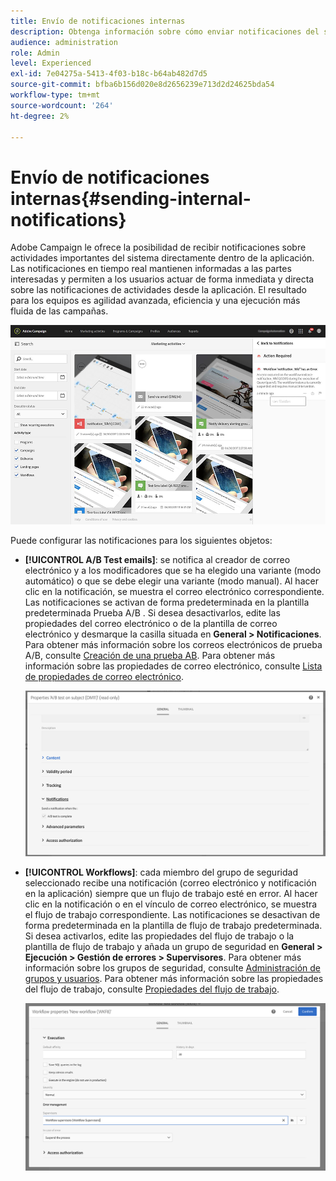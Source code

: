 ```yaml
---
title: Envío de notificaciones internas
description: Obtenga información sobre cómo enviar notificaciones del sistema en tiempo real a los usuarios de Adobe Campaign
audience: administration
role: Admin
level: Experienced
exl-id: 7e04275a-5413-4f03-b18c-b64ab482d7d5
source-git-commit: bfba6b156d020e8d2656239e713d2d24625bda54
workflow-type: tm+mt
source-wordcount: '264'
ht-degree: 2%

---
```


# Envío de notificaciones internas{#sending-internal-notifications}

Adobe Campaign le ofrece la posibilidad de recibir notificaciones sobre actividades importantes del sistema directamente dentro de la aplicación. Las notificaciones en tiempo real mantienen informadas a las partes interesadas y permiten a los usuarios actuar de forma inmediata y directa sobre las notificaciones de actividades desde la aplicación. El resultado para los equipos es agilidad avanzada, eficiencia y una ejecución más fluida de las campañas.

![](assets/pulse_3.png)

Puede configurar las notificaciones para los siguientes objetos:

* **[!UICONTROL A/B Test emails]**: se notifica al creador de correo electrónico y a los modificadores que se ha elegido una variante (modo automático) o que se debe elegir una variante (modo manual). Al hacer clic en la notificación, se muestra el correo electrónico correspondiente. Las notificaciones se activan de forma predeterminada en la plantilla predeterminada Prueba A/B . Si desea desactivarlos, edite las propiedades del correo electrónico o de la plantilla de correo electrónico y desmarque la casilla situada en **General > Notificaciones**. Para obtener más información sobre los correos electrónicos de prueba A/B, consulte [Creación de una prueba AB](../../channels/using/designing-an-a-b-test-email.md). Para obtener más información sobre las propiedades de correo electrónico, consulte [Lista de propiedades de correo electrónico](../../administration/using/configuring-email-channel.md#list-of-email-properties).

   ![](assets/pulse_2.png)

* **[!UICONTROL Workflows]**: cada miembro del grupo de seguridad seleccionado recibe una notificación (correo electrónico y notificación en la aplicación) siempre que un flujo de trabajo esté en error. Al hacer clic en la notificación o en el vínculo de correo electrónico, se muestra el flujo de trabajo correspondiente. Las notificaciones se desactivan de forma predeterminada en la plantilla de flujo de trabajo predeterminada. Si desea activarlos, edite las propiedades del flujo de trabajo o la plantilla de flujo de trabajo y añada un grupo de seguridad en **General > Ejecución > Gestión de errores > Supervisores**. Para obtener más información sobre los grupos de seguridad, consulte [Administración de grupos y usuarios](../../administration/using/managing-groups-and-users.md). Para obtener más información sobre las propiedades del flujo de trabajo, consulte [Propiedades del flujo de trabajo](../../automating/using/managing-execution-options.md).

   ![](assets/pulse_1.png)
